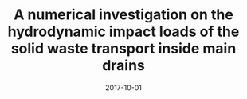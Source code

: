 ---
title: "A numerical investigation on the hydrodynamic impact loads of the solid waste transport inside main drains"
collection: publications
permalink: /publication/2017-10-01-a-numerical-investigation
date: 2017-10-01
venue: '43rd International Symposium of CIB W062 Water Supply and Drainage for Buildings'
paperurl: 'https://www.baufachinformation.de/ulcib/2018071000360'
citation: 'Cheng, L. Y.; Oliveira, L. H.; Osello, P. H. S.; Amaro Junior, R. A. (2017). &quot;A numerical investigation on the hydrodynamic impact loads of the solid waste transport inside main drains.&quot; <i>43rd International Symposium of CIB W062 Water Supply and Drainage for Buildings</i> 1: 463-474.'
---